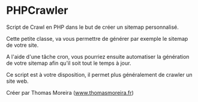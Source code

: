 PHPCrawler
==========

Script de Crawl en PHP dans le but de créer un sitemap personnalisé.

Cette petite classe, va vous permettre de générer par exemple le sitemap de votre site.

A l'aide d'une tâche cron, vous pourriez ensuite automatiser la génération de votre sitemap afin qu'il soit tout le temps à jour.


Ce script est à votre disposition, il permet plus généralement de crawler un site web.


Créer par Thomas Moreira (www.thomasmoreira.fr)